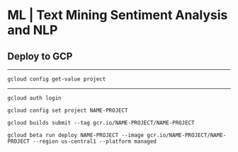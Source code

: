 # ML | Text Mining Sentiment Analysis and NLP

## Deploy to GCP

___________

`gcloud config get-value project` 

___________


`gcloud auth login`

`gcloud config set project NAME-PROJECT`

`gcloud builds submit --tag gcr.io/NAME-PROJECT/NAME-PROJECT`

`gcloud beta run deploy NAME-PROJECT --image gcr.io/NAME-PROJECT/NAME-PROJECT --region us-central1 --platform managed`
